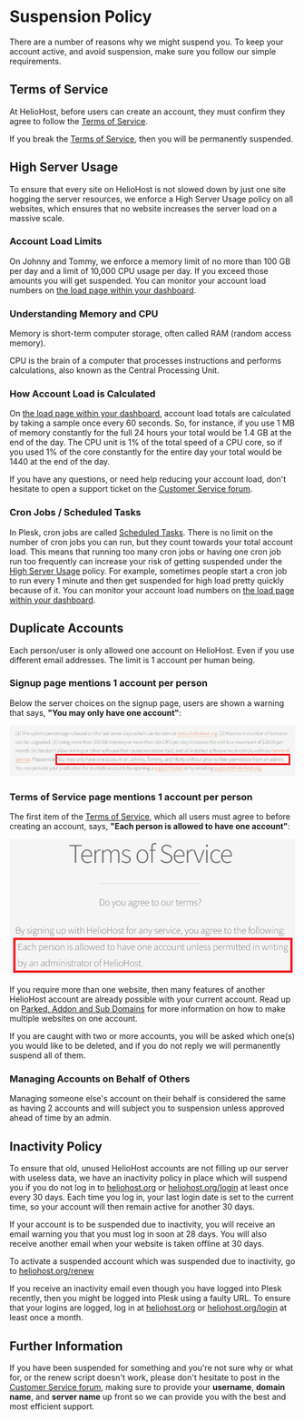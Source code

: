 # Suspension Policy

There are a number of reasons why we might suspend you. To keep your account active, and avoid suspension, make sure you follow our simple requirements.

## Terms of Service

At HelioHost, before users can create an account, they must confirm they agree to follow the [Terms of Service](../hosting/terms.md). 

If you break the [Terms of Service](../hosting/terms.md), then you will be permanently suspended.

## High Server Usage

To ensure that every site on HelioHost is not slowed down by just one site hogging the server resources, we enforce a High Server Usage policy on all websites, which ensures that no website increases the server load on a massive scale. 

### Account Load Limits

On Johnny and Tommy, we enforce a memory limit of no more than 100 GB per day and a limit of 10,000 CPU usage per day. If you exceed those amounts you will get suspended. You can monitor your account load numbers on [the load page within your dashboard](https://heliohost.org/dashboard/load/).

### Understanding Memory and CPU

Memory is short-term computer storage, often called RAM (random access memory).

CPU is the brain of a computer that processes instructions and performs calculations, also known as the Central Processing Unit.

### How Account Load is Calculated

On [the load page within your dashboard](https://heliohost.org/dashboard/load/), account load totals are calculated by taking a sample once every 60 seconds. So, for instance, if you use 1 MB of memory constantly for the full 24 hours your total would be 1.4 GB at the end of the day. The CPU unit is 1% of the total speed of a CPU core, so if you used 1% of the core constantly for the entire day your total would be 1440 at the end of the day. 

If you have any questions, or need help reducing your account load, don't hesitate to open a support ticket on the [Customer Service forum](https://helionet.org/index/forum/45-customer-service/?do=add).

### Cron Jobs / Scheduled Tasks

In Plesk, cron jobs are called [Scheduled Tasks](../tutorials/plesk/cron-jobs.md). There is no limit on the number of cron jobs you can run, but they count towards your total account load. This means that running too many cron jobs or having one cron job run too frequently can increase your risk of getting suspended under the [High Server Usage](/accounts/suspension-policy.md#high-server-usage) policy. For example, sometimes people start a cron job to run every 1 minute and then get suspended for high load pretty quickly because of it. You can monitor your account load numbers on [the load page within your dashboard](https://heliohost.org/dashboard/load/).

## Duplicate Accounts

Each person/user is only allowed one account on HelioHost. Even if you use different email addresses. The limit is 1 account per human being. 

### Signup page mentions 1 account per person

Below the server choices on the signup page, users are shown a warning that says, **"You may only have one account"**: 

![](../.gitbook/assets/mutiple-acct-warning-1.png)

### Terms of Service page mentions 1 account per person

The first item of the [Terms of Service](../hosting/terms.md), which all users must agree to before creating an account, says, **"Each person is allowed to have one account"**:

![](../.gitbook/assets/mutiple-acct-warning-2.png)

If you require more than one website, then many features of another HelioHost account are already possible with your current account. Read up on [Parked, Addon and Sub Domains](../management/parked-addon-and-sub-domains.md) for more information on how to make multiple websites on one account.

If you are caught with two or more accounts, you will be asked which one(s) you would like to be deleted, and if you do not reply we will permanently suspend all of them.

### Managing Accounts on Behalf of Others

Managing someone else's account on their behalf is considered the same as having 2 accounts and will subject you to suspension unless approved ahead of time by an admin.

## Inactivity Policy

To ensure that old, unused HelioHost accounts are not filling up our server with useless data, we have an inactivity policy in place which will suspend you if you do not log in to [heliohost.org](https://heliohost.org/) or [heliohost.org/login](https://heliohost.org/login/) at least once every 30 days. Each time you log in, your last login date is set to the current time, so your account will then remain active for another 30 days.

If your account is to be suspended due to inactivity, you will receive an email warning you that you must log in soon at 28 days. You will also receive another email when your website is taken offline at 30 days.

To activate a suspended account which was suspended due to inactivity, go to [heliohost.org/renew](http://heliohost.org/renew/)

If you receive an inactivity email even though you have logged into Plesk recently, then you might be logged into Plesk using a faulty URL. To ensure that your logins are logged, log in at [heliohost.org](https://heliohost.org/) or [heliohost.org/login](https://heliohost.org/login/) at least once a month.

## Further Information

If you have been suspended for something and you're not sure why or what for, or the renew script doesn't work, please don't hesitate to post in the [Customer Service forum](https://helionet.org/index/forum/45-customer-service/), making sure to provide your **username**, **domain name**, and **server name** up front so we can provide you with the best and most efficient support.